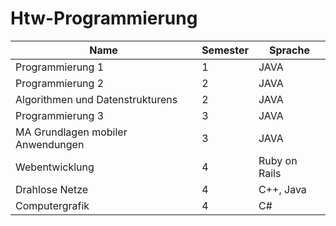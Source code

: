 # Htw-Programmierung

| Name        | Semester        | Sprache        |
| ------------- | ------------ | ------------|        
| Programmierung 1      | 1 | JAVA        |
| Programmierung 2      | 2 |   JAVA        |
| Algorithmen und Datenstrukturens | 2 |   JAVA        |
| Programmierung 3 | 3 |   JAVA        |
| MA Grundlagen mobiler Anwendungen | 3 |   JAVA        |
| Webentwicklung | 4 |   Ruby on Rails        |
| Drahlose Netze | 4 |   C++, Java        |
| Computergrafik | 4 |   C#        |
